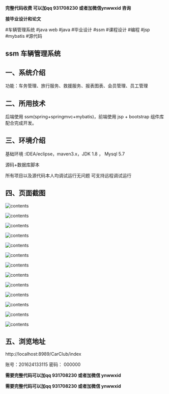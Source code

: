 **完整代码收费  可以加qq 931708230 或者加微信ynwwxid 咨询**

**接毕业设计和论文**

#车辆管理系统 #java web #java #毕业设计 #ssm #课程设计 #编程 #jsp #mybatis #源代码 

## ssm  车辆管理系统

## 一、系统介绍

功能：车务管理、旅行服务、救援服务、报表图表、会员管理、员工管理


## 二、所用技术

后端使用 ssm(spring+springmvc+mybatis)，前端使用 jsp + bootstrap 组件库配合完成开发。


## 三、环境介绍

基础环境 :IDEA/eclipse，maven3.x，JDK 1.8 ， Mysql 5.7

源码+数据库脚本 

所有项目以及源代码本人均调试运行无问题 可支持远程调试运行

## 四、页面截图

![contents](./picture/picture1.png)
  
![contents](./picture/picture2.png)
  
![contents](./picture/picture3.png)
  
![contents](./picture/picture4.png)
  
![contents](./picture/picture5.png)
  
![contents](./picture/picture6.png)
  
![contents](./picture/picture7.png)
  
![contents](./picture/picture8.png)

![contents](./picture/picture9.png)

![contents](./picture/picture10.png)
  
![contents](./picture/picture11.png)
  
![contents](./picture/picture12.png)

![contents](./picture/picture13.png)

## 五、浏览地址

http://localhost:8989/CarClub/index

账号：201624133115  密码： 000000
	
**需要完整代码可以加qq  931708230 或者加微信 ynwwxid**

**需要完整代码可以加qq  931708230 或者加微信  ynwwxid**
